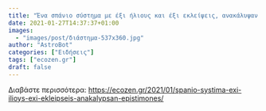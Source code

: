 ```yaml
---
title: "Ένα σπάνιο σύστημα με έξι ήλιους και έξι εκλείψεις, ανακάλυψαν επιστήμονες"
date: 2021-01-27T14:37:37+01:00
images:
  - "images/post/διάστημα-537x360.jpg"
author: "AstroBot"
categories: ["Ειδήσεις"]
tags: ["ecozen.gr"]
draft: false
---
```




Διαβάστε περισσότερα: https://ecozen.gr/2021/01/spanio-systima-exi-ilioys-exi-ekleipseis-anakalypsan-epistimones/
